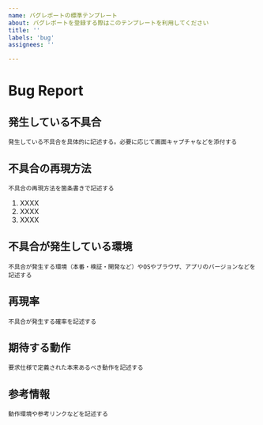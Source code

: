 ```yaml
---
name: バグレポートの標準テンプレート
about: バグレポートを登録する際はこのテンプレートを利用してください
title: ''
labels: 'bug'
assignees: ''

---
```

# Bug Report

## 発生している不具合
`発生している不具合を具体的に記述する。必要に応じて画面キャプチャなどを添付する`

## 不具合の再現方法
`不具合の再現方法を箇条書きで記述する`
1. XXXX
2. XXXX
3. XXXX

## 不具合が発生している環境
`不具合が発生する環境（本番・検証・開発など）やOSやブラウザ、アプリのバージョンなどを記述する`

## 再現率
`不具合が発生する確率を記述する`

## 期待する動作
`要求仕様で定義された本来あるべき動作を記述する`

## 参考情報
`動作環境や参考リンクなどを記述する`
